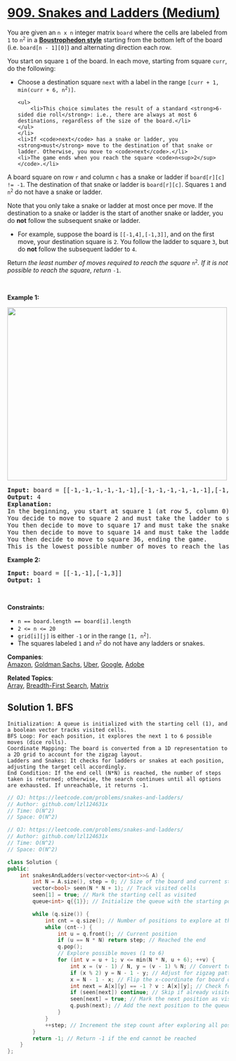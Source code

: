# [909. Snakes and Ladders (Medium)](https://leetcode.com/problems/snakes-and-ladders/)

<p>You are given an <code>n x n</code> integer matrix <code>board</code> where the cells are labeled from <code>1</code> to <code>n<sup>2</sup></code> in a <a href="https://en.wikipedia.org/wiki/Boustrophedon" target="_blank"><strong>Boustrophedon style</strong></a> starting from the bottom left of the board (i.e. <code>board[n - 1][0]</code>) and alternating direction each row.</p>

<p>You start on square <code>1</code> of the board. In each move, starting from square <code>curr</code>, do the following:</p>

<ul>
	<li>Choose a destination square <code>next</code> with a label in the range <code>[curr + 1, min(curr + 6, n<sup>2</sup>)]</code>.

	<ul>
		<li>This choice simulates the result of a standard <strong>6-sided die roll</strong>: i.e., there are always at most 6 destinations, regardless of the size of the board.</li>
	</ul>
	</li>
	<li>If <code>next</code> has a snake or ladder, you <strong>must</strong> move to the destination of that snake or ladder. Otherwise, you move to <code>next</code>.</li>
	<li>The game ends when you reach the square <code>n<sup>2</sup></code>.</li>
</ul>

<p>A board square on row <code>r</code> and column <code>c</code> has a snake or ladder if <code>board[r][c] != -1</code>. The destination of that snake or ladder is <code>board[r][c]</code>. Squares <code>1</code> and <code>n<sup>2</sup></code> do not have a snake or ladder.</p>

<p>Note that you only take a snake or ladder at most once per move. If the destination to a snake or ladder is the start of another snake or ladder, you do <strong>not</strong> follow the subsequent&nbsp;snake or ladder.</p>

<ul>
	<li>For example, suppose the board is <code>[[-1,4],[-1,3]]</code>, and on the first move, your destination square is <code>2</code>. You follow the ladder to square <code>3</code>, but do <strong>not</strong> follow the subsequent ladder to <code>4</code>.</li>
</ul>

<p>Return <em>the least number of moves required to reach the square </em><code>n<sup>2</sup></code><em>. If it is not possible to reach the square, return </em><code>-1</code>.</p>

<p>&nbsp;</p>
<p><strong>Example 1:</strong></p>
<img alt="" src="https://assets.leetcode.com/uploads/2018/09/23/snakes.png" style="width: 500px; height: 394px;">
<pre><strong>Input:</strong> board = [[-1,-1,-1,-1,-1,-1],[-1,-1,-1,-1,-1,-1],[-1,-1,-1,-1,-1,-1],[-1,35,-1,-1,13,-1],[-1,-1,-1,-1,-1,-1],[-1,15,-1,-1,-1,-1]]
<strong>Output:</strong> 4
<strong>Explanation:</strong> 
In the beginning, you start at square 1 (at row 5, column 0).
You decide to move to square 2 and must take the ladder to square 15.
You then decide to move to square 17 and must take the snake to square 13.
You then decide to move to square 14 and must take the ladder to square 35.
You then decide to move to square 36, ending the game.
This is the lowest possible number of moves to reach the last square, so return 4.
</pre>

<p><strong>Example 2:</strong></p>

<pre><strong>Input:</strong> board = [[-1,-1],[-1,3]]
<strong>Output:</strong> 1
</pre>

<p>&nbsp;</p>
<p><strong>Constraints:</strong></p>

<ul>
	<li><code>n == board.length == board[i].length</code></li>
	<li><code>2 &lt;= n &lt;= 20</code></li>
	<li><code>grid[i][j]</code> is either <code>-1</code> or in the range <code>[1, n<sup>2</sup>]</code>.</li>
	<li>The squares labeled <code>1</code> and <code>n<sup>2</sup></code> do not have any ladders or snakes.</li>
</ul>


**Companies**:  
[Amazon](https://leetcode.com/company/amazon), [Goldman Sachs](https://leetcode.com/company/goldman-sachs), [Uber](https://leetcode.com/company/uber), [Google](https://leetcode.com/company/google), [Adobe](https://leetcode.com/company/adobe)

**Related Topics**:  
[Array](https://leetcode.com/tag/array/), [Breadth-First Search](https://leetcode.com/tag/breadth-first-search/), [Matrix](https://leetcode.com/tag/matrix/)

## Solution 1. BFS

	Initialization: A queue is initialized with the starting cell (1), and a boolean vector tracks visited cells.
	BFS Loop: For each position, it explores the next 1 to 6 possible moves (dice rolls).
	Coordinate Mapping: The board is converted from a 1D representation to a 2D grid to account for the zigzag layout.
	Ladders and Snakes: It checks for ladders or snakes at each position, adjusting the target cell accordingly.
	End Condition: If the end cell (N*N) is reached, the number of steps taken is returned; otherwise, the search continues until all options are exhausted. If unreachable, it returns -1.

```cpp
// OJ: https://leetcode.com/problems/snakes-and-ladders/
// Author: github.com/lzl124631x
// Time: O(N^2)
// Space: O(N^2)

// OJ: https://leetcode.com/problems/snakes-and-ladders/
// Author: github.com/lzl124631x
// Time: O(N^2)
// Space: O(N^2)

class Solution {
public:
    int snakesAndLadders(vector<vector<int>>& A) {
        int N = A.size(), step = 0; // Size of the board and current step count
        vector<bool> seen(N * N + 1); // Track visited cells
        seen[1] = true; // Mark the starting cell as visited
        queue<int> q{{1}}; // Initialize the queue with the starting position

        while (q.size()) {
            int cnt = q.size(); // Number of positions to explore at this step
            while (cnt--) {
                int u = q.front(); // Current position
                if (u == N * N) return step; // Reached the end
                q.pop();
                // Explore possible moves (1 to 6)
                for (int v = u + 1; v <= min(N * N, u + 6); ++v) {
                    int x = (v - 1) / N, y = (v - 1) % N; // Convert to 2D coordinates
                    if (x % 2) y = N - 1 - y; // Adjust for zigzag pattern
                    x = N - 1 - x; // Flip the x-coordinate for board orientation
                    int next = A[x][y] == -1 ? v : A[x][y]; // Check for snakes or ladders
                    if (seen[next]) continue; // Skip if already visited
                    seen[next] = true; // Mark the next position as visited
                    q.push(next); // Add the next position to the queue
                }
            }
            ++step; // Increment the step count after exploring all positions
        }
        return -1; // Return -1 if the end cannot be reached
    }
};

```
